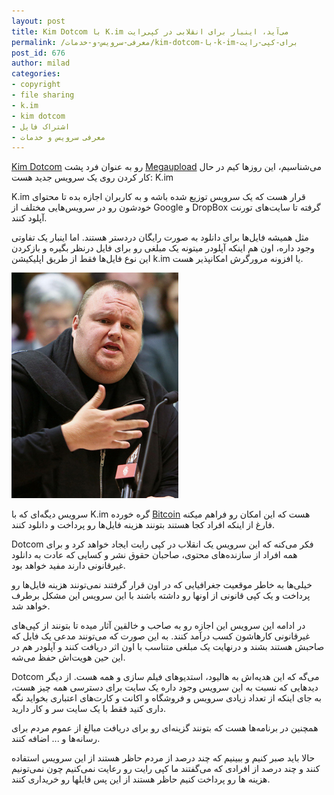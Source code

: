 ```yaml
---
layout: post
title: Kim Dotcom با K.im می‌آید، اینبار برای انقلابی در کپی‌رایت
permalink: /معرفی-سرویس-و-خدمات/kim-dotcom-با-k-im-برای-کپی-رایت
post_id: 676
author: milad
categories: 
- copyright
- file sharing
- k.im
- kim dotcom
- اشتراک فایل
- معرفی سرویس و خدمات
---
```


[Kim Dotcom](https://en.wikipedia.org/wiki/Kim_Dotcom) رو به عنوان فرد پشت 
[Megaupload](https://en.wikipedia.org/wiki/Megaupload) می‌شناسیم، این روزها کیم در حال کار کردن روی یک سرویس جدید هست: K.im

K.im قرار هست که یک سرویس توزیع شده باشه و به کاربران اجازه بده تا محتوای خودشون رو در سرویس‌هایی مختلف از Google و DropBox گرفته تا سایت‌های تورنت آپلود کنند.

مثل همیشه فایل‌ها برای دانلود به صورت رایگان دردستر هستند. اما اینبار یک تفاوتی وجود داره، اون هم اینکه آپلودر میتونه یک مبلغی رو برای فایل درنظر بگیره و بازکردن این نوع فایل‌ها فقط از طریق اپلیکیشن k.im یا افزونه مرورگرش امکانپذیر هست.


![kim dotcom](/assets/images/posts/k-im/Kimdotcom-2014.jpg)

سرویس دیگه‌ای که با K.im گره خورده 
[Bitcoin](https://en.wikipedia.org/wiki/Bitcoin) هست که این امکان رو فراهم میکنه فارغ از اینکه افراد کجا هستند بتونند هزینه فایل‌ها رو پرداخت و دانلود کنند.

Dotcom فکر می‌کنه که این سرویس یک انقلاب در کپی رایت ایجاد خواهد کرد و برای همه افراد از سازنده‌های محتوی، صاحبان حقوق نشر و کسایی که عادت به دانلود غیرقانونی دارند مفید خواهد بود.

خیلی‌ها به خاطر موقعیت جغرافیایی که در اون قرار گرفتند نمی‌تونند هزینه فایل‌ها رو پرداخت و یک کپی قانونی از اونها رو داشته باشند با این سرویس این مشکل برطرف خواهد شد.

در ادامه این سرویس این اجازه رو به صاحب و خالقین آثار میده تا بتونند از کپی‌های غیرقانونی کارهاشون کسب درآمد کنند. به این صورت که می‌تونند مدعی یک فایل که صاحبش هستند بشند و درنهایت یک مبلغی متناسب با اون اثر دریافت کنند و آپلودر هم در این حین هویت‌اش حفظ می‌شه.

Dotcom می‌گه که این هدیه‌اش به هالیود، استدیوهای فیلم سازی و همه هست. از دیگر دیدهایی که نسبت به این سرویس وجود داره یک سایت برای دسترسی همه چیز هست، به جای اینکه از تعداد زیادی سرویس و فروشگاه و اکانت و کارت‌های اعتباری بخواید نگه داری کنید فقط با یک سایت سر و کار دارید.

همچنین در برنامه‌ها هست که بتونند گزینه‌ای رو برای دریافت مبالغ از عموم مردم برای رسانه‌ها و ... اضافه کنند.

حالا باید صبر کنیم و ببینیم که چند درصد از مردم حاظر هستند از این سرویس استفاده کنند و چند درصد از افرادی که می‌گفتند ما کپی رایت رو رعایت نمی‌کنیم چون نمی‌تونیم هزینه ها رو پرداخت کنیم حاظر هستند از این پس فایلها رو خریداری کنند.